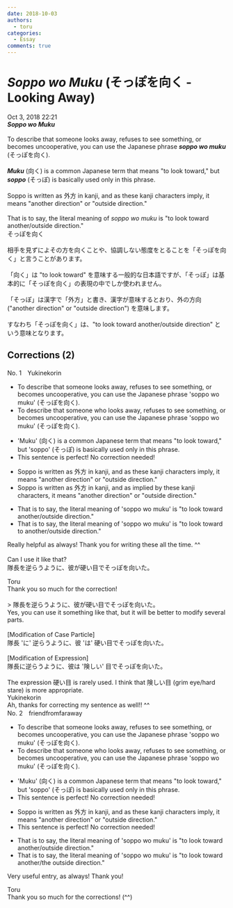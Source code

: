 ```yaml
---
date: 2018-10-03
authors:
  - toru
categories:
  - Essay
comments: true
---
```


# <strong><em>Soppo wo Muku</strong></em> (そっぽを向く - Looking Away)
<div class="date">Oct 3, 2018 22:21</div>
<div id="post"><div id="body_show_ori">
<strong><em>Soppo wo Muku</strong></em><br/><br/>To describe that someone looks away, refuses to see something, or becomes uncooperative, you can use the Japanese phrase <strong><em>soppo wo muku</em></strong> (そっぽを向く).<br/><br/><strong><em>Muku</em></strong> (向く) is a common Japanese term that means "to look toward," but <strong><em>soppo</em></strong> (そっぽ) is basically used only in this phrase.<br/><br/>Soppo is written as 外方 in kanji, and as these kanji characters imply, it means "another direction" or "outside direction."<br/><br/>That is to say, the literal meaning of <em>soppo wo muku</em> is "to look toward another/outside direction."
</div></div>

<!-- more -->

<div id="post_ja"><div id="body_show_mo">
そっぽを向く<br/><br/>相手を見ずによその方を向くことや、協調しない態度をとることを「そっぽを向く」と言うことがあります。<br/><br/>「向く」は "to look toward" を意味する一般的な日本語ですが、「そっぽ」は基本的に「そっぽを向く」の表現の中でしか使われません。<br/><br/>「そっぽ」は漢字で「外方」と書き、漢字が意味するとおり、外の方向 ("another direction" or "outside direction") を意味します。<br/><br/>すなわち「そっぽを向く」は、"to look toward another/outside direction" という意味となります。
</div></div>

## Corrections (2)
<div id="block"><div class="first_name"> No. 1　<span class="just_name">Yukinekorin</span></div><div id="block2">
<ul class="correction_field">
<li class="incorrect">To describe that someone looks away, refuses to see something, or becomes uncooperative, you can use the Japanese phrase 'soppo wo muku' (そっぽを向く).</li>
<li class="corrected correct">
To describe <span class="f_blue"><span class="sline">that</span></span> someone <span class="f_blue">who</span> looks away, refuses to see something, or becomes uncooperative, you can use the Japanese phrase 'soppo wo muku' (そっぽを向く).
</li>
</ul>
<ul class="correction_field">
<li class="incorrect">'Muku' (向く) is a common Japanese term that means "to look toward," but 'soppo' (そっぽ) is basically used only in this phrase.</li>
<li class="corrected perfect">This sentence is perfect! No correction needed!</li>
</ul>
<ul class="correction_field">
<li class="incorrect">Soppo is written as 外方 in kanji, and as these kanji characters imply, it means "another direction" or "outside direction."</li>
<li class="corrected correct">
Soppo is written as 外方 in kanji, and as <span class="f_blue">implied by </span>these kanji characters, it means "another direction" or "outside direction."
</li>
</ul>
<ul class="correction_field">
<li class="incorrect">That is to say, the literal meaning of 'soppo wo muku' is "to look toward another/outside direction."</li>
<li class="corrected correct">
That is to say, the literal meaning of 'soppo wo muku' is "to look toward <span class="f_blue">to </span>another/outside direction."
</li>
</ul>
<p class="comment_small">
 Really helpful as always! Thank you for writing these all the time. ^^
 <br/>
 <br/>
 Can I use it like that?
 <br/>
 隊長を逆らうように、彼が硬い目でそっぽを向いた。
</p>

</div><div class="name"><span class="just_name">Toru</span><br>
Thank you so much for the correction!<br/><br/>&gt; 隊長を逆らうように、彼が硬い目でそっぽを向いた。<br/>Yes, you can use it something like that, but it will be better to modify several parts.<br/><br/>[Modification of Case Particle]<br/>隊長 'に' 逆らうように、彼 'は' 硬い目でそっぽを向いた。<br/><br/>[Modification of Expression]<br/>隊長に逆らうように、彼は '険しい' 目でそっぽを向いた。<br/><br/>The expression 硬い目 is rarely used. I think that 険しい目 (grim eye/hard stare) is more appropriate.
</div>
<div class="name"><span class="just_name">Yukinekorin</span><br>
Ah, thanks for correcting my sentence as well!! ^^
</div>
</div>
<div id="block"><div class="first_name"> No. 2　<span class="just_name">friendfromfaraway</span></div><div id="block2">
<ul class="correction_field">
<li class="incorrect">To describe that someone looks away, refuses to see something, or becomes uncooperative, you can use the Japanese phrase 'soppo wo muku' (そっぽを向く).</li>
<li class="corrected correct">
To describe <span class="f_gray"><span class="sline">that </span></span>someone <span class="f_red">who </span>looks away, refuses to see something, or becomes uncooperative, you can use the Japanese phrase 'soppo wo muku' (そっぽを向く).
</li>
</ul>
<ul class="correction_field">
<li class="incorrect">'Muku' (向く) is a common Japanese term that means "to look toward," but 'soppo' (そっぽ) is basically used only in this phrase.</li>
<li class="corrected perfect">This sentence is perfect! No correction needed!</li>
</ul>
<ul class="correction_field">
<li class="incorrect">Soppo is written as 外方 in kanji, and as these kanji characters imply, it means "another direction" or "outside direction."</li>
<li class="corrected perfect">This sentence is perfect! No correction needed!</li>
</ul>
<ul class="correction_field">
<li class="incorrect">That is to say, the literal meaning of 'soppo wo muku' is "to look toward another/outside direction."</li>
<li class="corrected correct">
That is to say, the literal meaning of 'soppo wo muku' is "to look toward another/<span class="f_red">the </span>outside direction."
</li>
</ul>
<p class="comment_small">
 Very useful entry, as always! Thank you!
</p>

</div><div class="name"><span class="just_name">Toru</span><br>
Thank you so much for the corrections! (^^)
</div>
</div>
